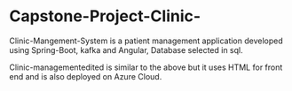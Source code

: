 # Capstone-Project-Clinic-

Clinic-Mangement-System is a patient management application developed using Spring-Boot, kafka and Angular, Database selected in sql.

Clinic-managementedited is similar to the above but it uses HTML for front end and is also deployed on Azure Cloud. 

